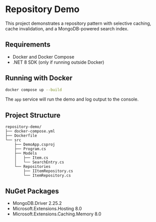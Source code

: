 # Repository Demo

This project demonstrates a repository pattern with selective caching, cache invalidation, and a MongoDB-powered search index.

## Requirements

- Docker and Docker Compose
- .NET 8 SDK (only if running outside Docker)

## Running with Docker

```bash
docker compose up --build
```

The `app` service will run the demo and log output to the console.

## Project Structure

```
repository-demo/
├── docker-compose.yml
├── Dockerfile
└── src
    ├── DemoApp.csproj
    ├── Program.cs
    ├── Models
    │   ├── Item.cs
    │   └── SearchEntry.cs
    └── Repositories
        ├── IItemRepository.cs
        └── ItemRepository.cs
```

## NuGet Packages

- MongoDB.Driver 2.25.2
- Microsoft.Extensions.Hosting 8.0
- Microsoft.Extensions.Caching.Memory 8.0
